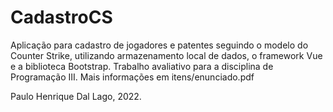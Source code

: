 # CadastroCS 

Aplicação para cadastro de jogadores e patentes seguindo o modelo do Counter Strike, utilizando armazenamento local de dados, o framework Vue e a biblioteca Bootstrap. 
Trabalho avaliativo para a disciplina de Programação III.
Mais informações em itens/enunciado.pdf

Paulo Henrique Dal Lago, 2022.